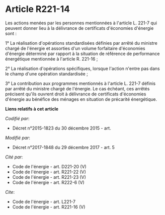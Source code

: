 # Article R221-14

Les actions menées par les personnes mentionnées à l'article L. 221-7 qui peuvent donner lieu à la délivrance de certificats
d'économies d'énergie sont :

1° La réalisation d'opérations standardisées définies par arrêté du ministre chargé de l'énergie et assorties d'un volume
forfaitaire d'économies d'énergie déterminé par rapport à la situation de référence de performance énergétique mentionnée à
l'article R. 221-16 ;

2° La réalisation d'opérations spécifiques, lorsque l'action n'entre pas dans le champ d'une opération standardisée ;

3° La contribution aux programmes mentionnés à l'article L. 221-7 définis par arrêté du ministre chargé de l'énergie. Le cas
échéant, ces arrêtés précisent qu'ils ouvrent droit à délivrance de certificats d'économies d'énergie au bénéfice des ménages
en situation de précarité énergétique.

**Liens relatifs à cet article**

_Codifié par_:

  - Décret n°2015-1823 du 30 décembre 2015 - art.

_Modifié par_:

  - Décret n°2017-1848 du 29 décembre 2017 - art. 5

_Cité par_:

  - Code de l'énergie - art. D221-20 (V)
  - Code de l'énergie - art. R221-22 (V)
  - Code de l'énergie - art. R221-23 (V)
  - Code de l'énergie - art. R222-6 (V)

_Cite_:

  - Code de l'énergie - art. L221-7
  - Code de l'énergie - art. R221-16 (V)
